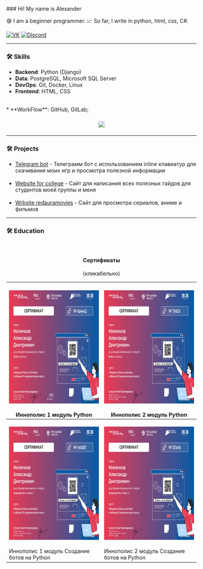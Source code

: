 ﻿﻿### Hi! My name is Alexander

😅 I am a beginner programmer. 📈 So far, I write in python, html, css, C#.

[![VK](https://img.shields.io/badge/-VK-0077FF?style=for-the-badge&logo=VK&logoColor=FFFFFF)](https://vk.com/komorilfg)
[![Discord](https://img.shields.io/badge/-Discord-5761F6?style=for-the-badge&logo=Discord&logoColor=FFFFFF)](https://discordapp.com/users/996144843287957514/)

---
<h3>🛠️ Skills</h3>

* **Backend**: Python (Django)
* **Data**: PostgreSQL, Microsoft SQL Server
* **DevOps**: Git, Docker, Linux
* **Frontend**: HTML, CSS
<br>
* **WorkFlow**: GitHub, GitLab;

<h3 align="center"><img src="https://github-readme-stats.vercel.app/api/top-langs/?username=Komorif&langs_count=6&layout=compact&theme=dark"></h3>


---

<h3>🛠️ Projects</h3>

- [Telegram bot](https://github.com/Komorif/Telegram_bot_pythonanywhere) - Телеграмм бот с использованием inline клавиатур
для скачивания моих игр и просмотра полезной информации
<br><br>
- [Website for college](https://github.com/Komorif/college_blog) - Сайт для написания всех полезных гайдов для студентов моей группы и меня 
<br><br>
- [Wrbsite redauramovies](https://github.com/Komorif/f) - Сайт для просмотра сериалов, аниме и фильмов

---

<h3>🛠️ Education</h3>
<br>

<h4 align="center">Сертификаты</h3>
<p align="center">(кликабельно)</p>

| <br>[<img src="assets/Python_module_part_1.jpg" height="300px" width="800px">](https://drive.google.com/file/d/1PuHjGVJb8terEUUNvqoR3SoUyYueK9zm/view)<br><br>Иннополис 1 модуль Python                     | <br>[<img src="assets/Python_module_part_2.jpg" height="300px" width="800px">](https://drive.google.com/file/d/1Ysx7cHcQW4abBQlJKrCCDVYHKPovMGGO/view?usp=sharing)<br><br>Иннополис 2 модуль Python                    |
| ------------------------------------------------------------------------------------------------------------------------------------------------------------------------------------------------------------------------------------------------------------------------------------------------------------------------------------------------------------------------------------------------------------------------------------------------------------------------------------------- | ------------------------------------------------------------------------------------------------------------------------------------------------------------------------------------------------------------------------------------------------------------------------------------------------------------------------------------------------------------------------------------------------------------------------------------------------------------------------------------------ |
| <br>[<img src="assets/creating_a_bot_part_1.jpg" height="300px" width="800px">](https://drive.google.com/file/d/1WnYvvZVlNkV68UKj2aW2wv5nTRJowmod/view?usp=sharing)<br><br>Иннополис 1 модуль Создание ботов на Python | <br>[<img src="assets/creating_a_bot_part_2.jpg" height="300px" width="800px">](https://drive.google.com/file/d/1T9YxLyt7Uohprdj6AB1MA4R0D7c05bv2/view)<br><br>Иннополис 2 модуль Создание ботов на Python |
